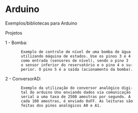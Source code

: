 # Arduino
Exemplos/bibliotecas para Arduino

Projetos

1 - Bomba: 

           Exemplo de controle de nível de uma bomba de água
           utilizando máquina de estados. Use os pinos 3 e 4
           como entrada (sensores de nível), sendo o pino 3
           o sensor inferior do reservatório e o pino 4 o su-
           perior. O pino 5 é a saída (acionamento da bomba).
           
2 - ConversorAD:

           Exemplo da utilização do conversor analógico digi-
           tal do arduino Uno enviando dados via comunicação
           serial a uma taxa de 2500 amostras por segundo. A
           cada 100 amostras, é enviado 0xFF. As leituras são
           feitas dos pinos analógicos A0 e A1.
           
           

